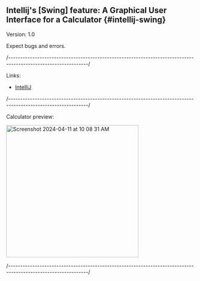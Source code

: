 ## Intellij's [Swing] feature: A Graphical User Interface for a Calculator {#intellij-swing}

Version: 1.0

Expect bugs and errors.

/---------------------------------------------------------------------------------------------------------------/

Links:

- [IntelliJ](https://www.jetbrains.com/idea/download/?section=mac)

/---------------------------------------------------------------------------------------------------------------/

Calculator preview:

<img width="353" alt="Screenshot 2024-04-11 at 10 08 31 AM" src="https://github.com/edxploit/CalculatorGUI/assets/43484396/ad92137b-1fd1-4e02-a0a7-1c9ebf69ec27">

/---------------------------------------------------------------------------------------------------------------/
